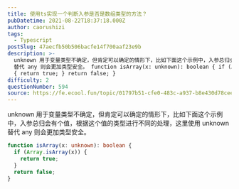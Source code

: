 ```yaml
---
title: 使用ts实现一个判断入参是否是数组类型的方法？
pubDatetime: 2021-08-22T18:37:18.000Z
author: caorushizi
tags:
  - Typescript
postSlug: 47aecfb50b506bacfe14f700aaf23e9b
description: >-
  unknown 用于变量类型不确定，但肯定可以确定的情形下，比如下面这个示例中，入参总归会有个值，根据这个值的类型进行不同的处理，这里使用 unknown
  替代 any 则会更加类型安全。 function isArray(x: unknown): boolean { if (Array.isArray(x))
  { return true; } return false; }
difficulty: 2
questionNumber: 594
source: https://fe.ecool.fun/topic/01797b51-cfe0-483c-a937-b8e430d78cee
---
```


unknown 用于变量类型不确定，但肯定可以确定的情形下，比如下面这个示例中，入参总归会有个值，根据这个值的类型进行不同的处理，这里使用 unknown 替代 any 则会更加类型安全。

```ts
function isArray(x: unknown): boolean {
  if (Array.isArray(x)) {
    return true;
  }
  return false;
}
```
